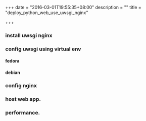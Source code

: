 +++
date = "2016-03-01T19:55:35+08:00"
description = ""
title = "deploy_python_web_use_uwsgi_nginx"

+++

### install uwsgi nginx

### config uwsgi using virtual env
#### fedora
#### debian


### config nginx


### host web app.


### performance.